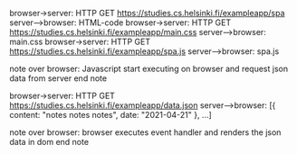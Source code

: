 browser->server: HTTP GET https://studies.cs.helsinki.fi/exampleapp/spa
server-->browser: HTML-code
browser->server: HTTP GET https://studies.cs.helsinki.fi/exampleapp/main.css
server-->browser: main.css
browser->server: HTTP GET https://studies.cs.helsinki.fi/exampleapp/spa.js
server-->browser: spa.js

note over browser:
Javascript start executing on browser and request json data from server
end note

browser->server: HTTP GET https://studies.cs.helsinki.fi/exampleapp/data.json
server-->browser: [{ content: "notes notes notes", date: "2021-04-21" }, ...]

note over browser:
browser executes event handler and renders the json data in dom
end note



